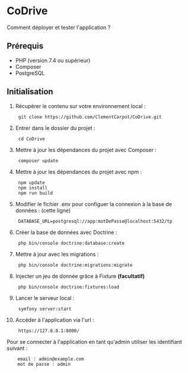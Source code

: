 # CoDrive

Comment déployer et tester l'application ?

## Prérequis

- PHP (version 7.4 ou supérieur)
- Composer
- PostgreSQL

## Initialisation

1. Récupérer le contenu sur votre environnement local :

        git clone https://github.com/ClementCarpot/CoDrive.git

2. Entrer dans le dossier du projet : 

        cd CoDrive

3. Mettre à jour les dépendances du projet avec Composer :

        composer update

3. Mettre à jour les dépendances du projet avec npm :

        npm update
        npm install
        npm run build

4. Modifier le fichier .env pour configuer la connexion à la base de données :
(cette ligne)

        DATABASE_URL=postgresql://app:motDePasse@localhost:5432/tp

5. Créer la base de données avec Doctrine :

        php bin/console doctrine:database:create

6. Mettre à jour avec les migrations : 

        php bin/console doctrine:migrations:migrate

7. Injecter un jeu de donnée grâce à Fixture <b>(facultatif)</b>

        php bin/console doctrine:fixtures:load

8. Lancer le serveur local : 

        symfony server:start

9. Accéder à l'application via l'url :

        https://127.0.0.1:8000/

Pour se connecter à l'application en tant qu'admin utiliser les identifiant suivant :

        email : admin@example.com
        mot de passe : admin
